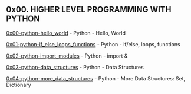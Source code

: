 ## 0x00. HIGHER LEVEL PROGRAMMING WITH PYTHON

[0x00-python-hello_world](./0x00-python-hello_world) - Python - Hello, World

[0x01-python-if_else_loops_functions](./0x01-python-if_else_loops_functions) - Python - if/else, loops, functions

[0x02-python-import_modules](./0x02-python-import_modules) - Python - import & 

[0x03-python-data_structures](./0x03-python-data_structures) - Python - Data Structures

[0x04-python-more_data_structures](./0x04-python-more_data_structures) - Python - More Data Structures: Set, Dictionary
